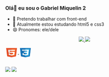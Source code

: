 ### Olá👋 eu sou o  Gabriel Miquelin  2

- 🔭  Pretendo trabalhar com front-end
- 🌱  Atualmente estou estudando html5 e css3
- 😄  Pronomes: ele/dele

<div align="center">
  <a href="https://github.com/gabrielmiquelin2">
  <img height="180em" src="https://github-readme-stats.vercel.app/api?username=gabrielmiquelin2&show_icons=true&theme=dark&include_all_commits=true&count_private=true"/>
  <img height="180em" src="https://github-readme-stats.vercel.app/api/top-langs/?username=gabrielmiquelin2&layout=compact&langs_count=7&theme=dark"/>
</div>

<div style="display: inline_block"><br>
  <img align="center" alt="Gabriel-HTML" height="30" width="40" src="https://raw.githubusercontent.com/devicons/devicon/master/icons/html5/html5-original.svg">
  <img align="center" alt="Gabriel-CSS" height="30" width="40" src="https://raw.githubusercontent.com/devicons/devicon/master/icons/css3/css3-original.svg">
</div>
  
  ##
 
<div> 
  <a href="https://www.linkedin.com/in/gabriel-f-02a94b230/"target="_blank"><img src="https://img.shields.io/badge/-LinkedIn-%230077B5?style=for-the-badge&logo=linkedin&logoColor=white" target="_blank"></a> 
  <a href="https://www.instagram.com/biel_miquelin/" target="_blank"><img src="https://img.shields.io/badge/-Instagram-%23E4405F?style=for-the-badge&logo=instagram&logoColor=white" target="_blank"></a>	
</div>
